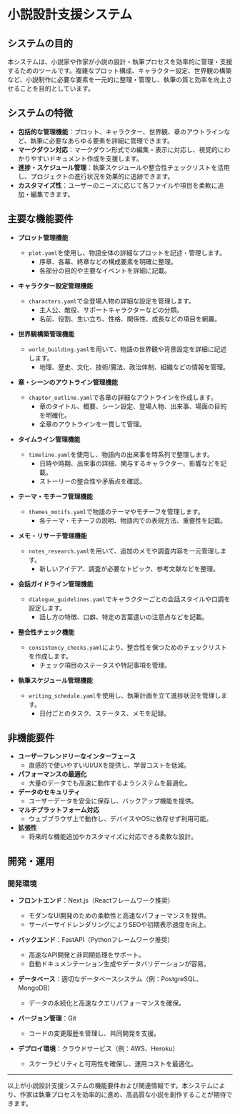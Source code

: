 # 小説設計支援システム

## システムの目的

本システムは、小説家や作家が小説の設計・執筆プロセスを効率的に管理・支援するためのツールです。複雑なプロット構成、キャラクター設定、世界観の構築など、小説制作に必要な要素を一元的に整理・管理し、執筆の質と効率を向上させることを目的としています。

## システムの特徴

- **包括的な管理機能**：プロット、キャラクター、世界観、章のアウトラインなど、執筆に必要なあらゆる要素を詳細に管理できます。
- **マークダウン対応**：マークダウン形式での編集・表示に対応し、視覚的にわかりやすいドキュメント作成を支援します。
- **進捗・スケジュール管理**：執筆スケジュールや整合性チェックリストを活用し、プロジェクトの進行状況を効果的に追跡できます。
- **カスタマイズ性**：ユーザーのニーズに応じて各ファイルや項目を柔軟に追加・編集できます。

## 主要な機能要件

- **プロット管理機能**
  - `plot.yaml`を使用し、物語全体の詳細なプロットを記述・管理します。
    - 序章、各幕、終章などの構成要素を明確に整理。
    - 各部分の目的や主要なイベントを詳細に記載。

- **キャラクター設定管理機能**
  - `characters.yaml`で全登場人物の詳細な設定を管理します。
    - 主人公、敵役、サポートキャラクターなどの分類。
    - 名前、役割、生い立ち、性格、関係性、成長などの項目を網羅。

- **世界観構築管理機能**
  - `world_building.yaml`を用いて、物語の世界観や背景設定を詳細に記述します。
    - 地理、歴史、文化、技術/魔法、政治体制、組織などの情報を管理。

- **章・シーンのアウトライン管理機能**
  - `chapter_outline.yaml`で各章の詳細なアウトラインを作成します。
    - 章のタイトル、概要、シーン設定、登場人物、出来事、場面の目的を明確化。
    - 全章のアウトラインを一貫して管理。

- **タイムライン管理機能**
  - `timeline.yaml`を使用し、物語内の出来事を時系列で整理します。
    - 日時や時期、出来事の詳細、関与するキャラクター、影響などを記載。
    - ストーリーの整合性や矛盾点を確認。

- **テーマ・モチーフ管理機能**
  - `themes_motifs.yaml`で物語のテーマやモチーフを管理します。
    - 各テーマ・モチーフの説明、物語内での表現方法、重要性を記載。

- **メモ・リサーチ管理機能**
  - `notes_research.yaml`を用いて、追加のメモや調査内容を一元管理します。
    - 新しいアイデア、調査が必要なトピック、参考文献などを整理。

- **会話ガイドライン管理機能**
  - `dialogue_guidelines.yaml`でキャラクターごとの会話スタイルや口調を設定します。
    - 話し方の特徴、口癖、特定の言葉遣いの注意点などを記載。

- **整合性チェック機能**
  - `consistency_checks.yaml`により、整合性を保つためのチェックリストを作成します。
    - チェック項目のステータスや特記事項を管理。

- **執筆スケジュール管理機能**
  - `writing_schedule.yaml`を使用し、執筆計画を立て進捗状況を管理します。
    - 日付ごとのタスク、ステータス、メモを記録。

## 非機能要件

- **ユーザーフレンドリーなインターフェース**
  - 直感的で使いやすいUI/UXを提供し、学習コストを低減。
- **パフォーマンスの最適化**
  - 大量のデータでも高速に動作するようシステムを最適化。
- **データのセキュリティ**
  - ユーザーデータを安全に保存し、バックアップ機能を提供。
- **マルチプラットフォーム対応**
  - ウェブブラウザ上で動作し、デバイスやOSに依存せず利用可能。
- **拡張性**
  - 将来的な機能追加やカスタマイズに対応できる柔軟な設計。

## 開発・運用

### 開発環境

- **フロントエンド**：Next.js（Reactフレームワーク推奨）
  - モダンなUI開発のための柔軟性と高速なパフォーマンスを提供。
  - サーバーサイドレンダリングによりSEOや初期表示速度を向上。

- **バックエンド**：FastAPI（Pythonフレームワーク推奨）
  - 高速なAPI開発と非同期処理をサポート。
  - 自動ドキュメンテーション生成やデータバリデーションが容易。

- **データベース**：適切なデータベースシステム（例：PostgreSQL、MongoDB）
  - データの永続化と高速なクエリパフォーマンスを確保。

- **バージョン管理**：Git
  - コードの変更履歴を管理し、共同開発を支援。

- **デプロイ環境**：クラウドサービス（例：AWS、Heroku）
  - スケーラビリティと可用性を確保し、運用コストを最適化。

---

以上が小説設計支援システムの機能要件および関連情報です。本システムにより、作家は執筆プロセスを効率的に進め、高品質な小説を創作することが期待できます。